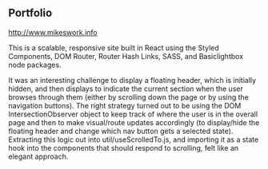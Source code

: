 Portfolio
---------
http://www.mikeswork.info

This is a scalable, responsive site built in React using the Styled Components, DOM Router, Router Hash Links, SASS, and Basiclightbox node packages.

It was an interesting challenge to display a floating header, which is initially hidden, and then displays to indicate the current section when the user browses through them (either by scrolling down the page or by using the navigation buttons). The right strategy turned out to be using the DOM IntersectionObserver object to keep track of where the user is in the overall page and then to make visual/route updates accordingly (to display/hide the floating header and change which nav button gets a selected state). Extracting this logic out into util/useScrolledTo.js, and importing it as a state hook into the components that should respond to scrolling, felt like an elegant approach.